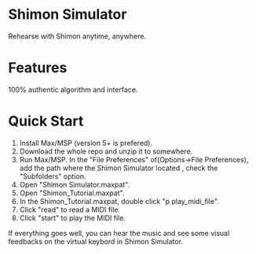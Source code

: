 # Shimon Simulator
Rehearse with Shimon anytime, anywhere.

# Features
100% authentic algorithm and interface.

# Quick Start
1. Install Max/MSP (version 5+ is prefered).
2. Download the whole repo and unzip it to somewhere.
3. Run Max/MSP. In the "File Preferences" of(Options->File Preferences), add the path where the Shimon Simulator located , check the "Subfolders" option.
4. Open "Shimon Simulator.maxpat".
5. Open "Shimon_Tutorial.maxpat".
6. In the Shimon_Tutorial.maxpat, double click "p play_midi_file".
7. Click "read" to read a MIDI file.
8. Click "start" to play the MIDI file. 

If everything goes well, you can hear the music and see some visual feedbacks on the virtual keybord in Shimon Simulator.
